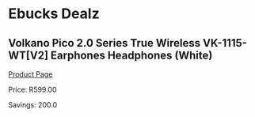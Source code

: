 
# Ebucks Dealz
## Volkano Pico 2.0 Series True Wireless VK-1115-WT[V2] Earphones Headphones (White)
[Product Page](https://www.ebucks.com/web/shop/productSelected.do?prodId=1094252931&catId=704986856)

Price: R599.00

Savings: 200.0


	
